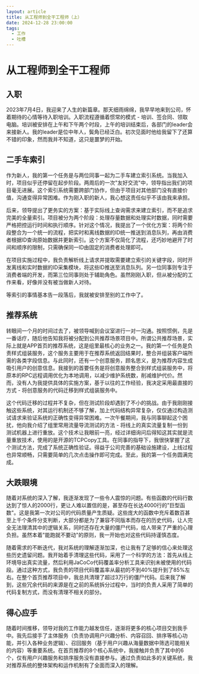```yaml
---
layout: article
title: 从工程师到全干工程师（上）
date: 2024-12-28 23:00:00
tags:
  - 工作
  - 吐槽
---
```


# 从工程师到全干工程师

## 入职
2023年7月4日，我迎来了人生的新篇章。那天细雨绵绵，我早早地来到公司，怀着期待的心情等待入职培训。入职流程遵循着惯常的模式 - 培训、签合同、领取电脑。培训被安排在上午和下午两个时段，上午的培训结束后，各部门的leader会来接新人。我的leader是位中年人，鬓角已经泛白。初次见面时他给我留下了还算不错的印象，然而我并不知道，这只是噩梦的开始。

## 二手车索引
作为新人，我的第一个任务是与两位同事一起为二手车建立索引系统。当我加入时，项目似乎还停留在起步阶段。两周后的一次"友好交流"中，领导指出我们的项目毫无进展。这个索引系统需要跨部门协作，但由于项目对其他部门没有直接价值，沟通变得异常困难。作为刚入职的新人，我心想这责任似乎不该由我来承担。

后来，领导提出了更务实的方案：基于实际线上查询需求来建立索引，而不是追求完美的全量索引。项目被分为两个阶段：处理存量数据和处理实时数据，同时需要严格把控运行时间和执行顺序。针对这个情况，我提出了一个优化方案：将两个阶段整合为一个统一的流程，把实时和离线数据的ID统一推送到消息队列，再由消费者根据ID查询原始数据并更新索引。这个方案不仅简化了流程，还巧妙地避开了时间和顺序的限制，只需确保同一ID由固定的消费者处理即可。

在项目实施过程中，我负责解析线上请求并提取需要建立索引的关键字段，同时开发离线和实时数据的ID采集模块，将这些ID推送至消息队列。另一位同事则专注于消费者端的开发，而第三位同事则处于辅助角色。虽然刚刚入职，但从被分配的工作来看，好像并没有被当做新人对待。

等索引的事情基本告一段落后，我就被安排至别的工作中了。

## 推荐系统
转眼间一个月的时间过去了，被领导喊到会议室进行一对一沟通。按照惯例，先是一番话疗，随后他告知我将被分配到公共推荐场景项目中。所谓公共推荐场景，实际上就是APP首页的推荐系统，这是组里最核心的业务之一。我的第一个任务是负责样式组装服务，这个服务主要用于在推荐系统返回结果时，整合并组装客户端所需的各类字段信息。与此同时，还有一个创意服务，顾名思义，是为推荐内容生成吸引用户的创意信息。我接到的首要任务是将创意服务整合到样式组装服务中，将原本的RPC远程调用优化为本地调用，以减少维护系统数，削减维护代价。然而，没有人为我提供具体的实施方案，基于以往的工作经验，我决定采用最直接的方式 - 将创意服务的代码迁移到样式组装服务中。

这个代码迁移的过程并不复杂，但在测试阶段却遇到了不小的挑战。由于我刚刚接触这些系统，对其运行机制还不够了解，加上代码结构异常复杂，仅仅通过构造测试请求来验证系统的正确性变得异常困难。一次午餐期间，我与同事聊起这个困扰，他向我介绍了组里常用流量导流测试的方法 - 将线上的真实流量复制一份到测试机器上进行重放。这个技术让我眼前一亮，经过详细询问后得知这其实就是流量重放技术，使用的是开源的TCPCopy工具。在同事的指导下，我很快掌握了这个测试方法，完成了系统正确性验证。得益于公司完善的基础设施建设，上线过程也异常顺畅，只需要简单的几次点击操作即可完成。至此，我的第一个任务圆满完成。

## 大跌眼境
随着对系统的深入了解，我逐渐发现了一些令人震惊的问题。有些函数的代码行数达到了惊人的2000行，更让人难以置信的是，甚至存在长达4000行的"巨型函数"。这是我第一次对公司的代码质量产生质疑。这些庞大的函数中充斥着数百甚至上千个条件分支判断，大部分都是为了兼容不同版本而存在的历史代码，让人完全无法理清其中的逻辑关系，同时还存在大量的僵尸代码，给人带来了严重的心理负担。虽然本着"能跑就不要动"的原则，我一开始也对这些代码持谨慎态度。

随着需求的不断迭代，我对系统的理解逐渐加深，也让我有了足够的信心来处理这些历史遗留问题。我开始着手清理这些代码，采用了一个科学的方法：首先从线上环境导出真实流量，然后利用JaCoCo代码覆盖率分析工具来识别未被使用的代码段。通过这种方式，我负责的项目代码覆盖率从最初的不到40%提升到了85%左右。在整个首页推荐项目中，我总共清理了超过3万行的僵尸代码。后来我了解到，这些冗余代码的来源是在之前的系统拆分过程中，当时的负责人采用了简单的代码复制方式，而没有清理不相关的部分。

## 得心应手
随着时间推移，领导对我的工作能力越发信任，逐渐将更多的核心项目交到我手中。我先后接手了主体服务（负责协调用户兴趣分析、内容召回、排序等核心功能，并引入各种业务逻辑）、召回服务（基于用户兴趣从海量数据中筛选可能相关的内容）等重要系统。在首页推荐的8个核心系统中，我接触并负责了其中的6个，仅有用户兴趣服务和排序服务没有直接参与。通过负责如此多的关键系统，我对推荐系统的整体架构和运作机制有了全面而深入的理解。



